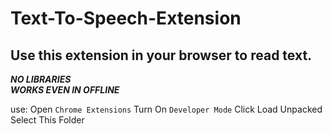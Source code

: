 # Text-To-Speech-Extension

## Use this extension in your browser to read text.

***NO LIBRARIES*** <br>
***WORKS EVEN IN OFFLINE***

use:
Open `Chrome Extensions`
Turn On `Developer Mode`
Click Load Unpacked
Select This Folder
````
